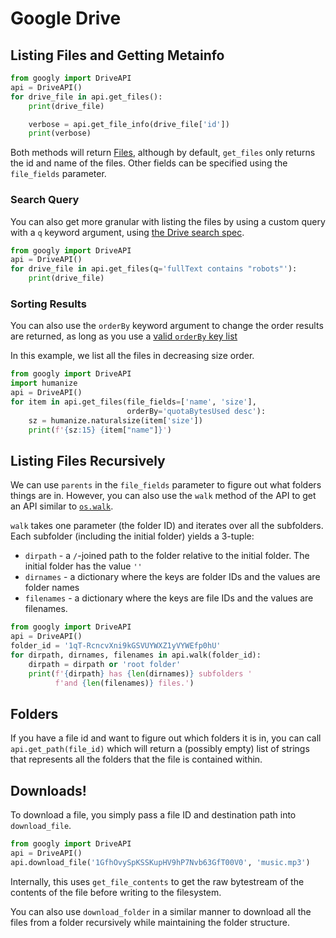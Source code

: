 # Google Drive

## Listing Files and Getting Metainfo

```python
from googly import DriveAPI
api = DriveAPI()
for drive_file in api.get_files():
    print(drive_file)

    verbose = api.get_file_info(drive_file['id'])
    print(verbose)
```

Both methods will return [Files](https://developers.google.com/drive/api/reference/rest/v3/files), although by default, `get_files` only returns the id and name of the files. Other fields can be specified using the `file_fields` parameter.

### Search Query
You can also get more granular with listing the files by using a custom query with a `q` keyword argument, using [the Drive search spec](https://developers.google.com/drive/api/guides/search-files).

```python
from googly import DriveAPI
api = DriveAPI()
for drive_file in api.get_files(q='fullText contains "robots"'):
    print(drive_file)
```

### Sorting Results
You can also use the `orderBy` keyword argument to change the order results are returned, as long as you use a [valid `orderBy` key list](https://developers.google.com/drive/api/reference/rest/v3/files/list)

In this example, we list all the files in decreasing size order.

```python
from googly import DriveAPI
import humanize
api = DriveAPI()
for item in api.get_files(file_fields=['name', 'size'],
                          orderBy='quotaBytesUsed desc'):
    sz = humanize.naturalsize(item['size'])
    print(f'{sz:15} {item["name"]}')
```

## Listing Files Recursively
We can use `parents` in the `file_fields` parameter to figure out what folders things are in. However, you can also use the `walk` method of the API to get an API similar to [`os.walk`](https://docs.python.org/3/library/os.html#os.walk).

`walk` takes one parameter (the folder ID) and iterates over all the subfolders. Each subfolder (including the initial folder) yields a 3-tuple:
 * `dirpath` - a `/`-joined path to the folder relative to the initial folder. The initial folder has the value `''`
 * `dirnames` - a dictionary where the keys are folder IDs and the values are folder names
 * `filenames` - a dictionary where the keys are file IDs and the values are filenames.

```python
from googly import DriveAPI
api = DriveAPI()
folder_id = '1qT-RcncvXni9kGSVUYWXZ1yVYWEfp0hU'
for dirpath, dirnames, filenames in api.walk(folder_id):
    dirpath = dirpath or 'root folder'
    print(f'{dirpath} has {len(dirnames)} subfolders '
          f'and {len(filenames)} files.')
```

## Folders
If you have a file id and want to figure out which folders it is in, you can call ``api.get_path(file_id)`` which will return a (possibly empty) list of strings that represents all the folders that the file is contained within.


## Downloads!
To download a file, you simply pass a file ID and destination path into `download_file`.

```python
from googly import DriveAPI
api = DriveAPI()
api.download_file('1GfhOvySpKSSKupHV9hP7Nvb63GfT00V0', 'music.mp3')
```

Internally, this uses `get_file_contents` to get the raw bytestream of the contents of the file before writing to the filesystem.

You can also use `download_folder` in a similar manner to download all the files from a folder recursively while maintaining the folder structure.
